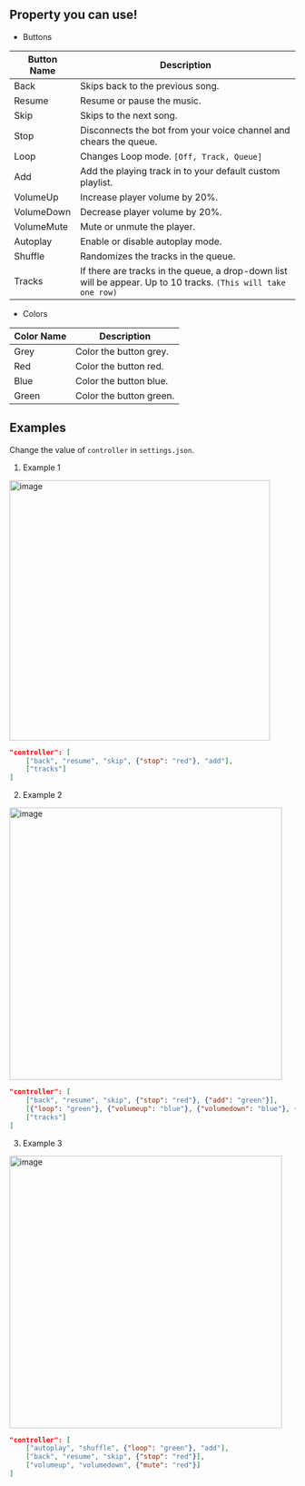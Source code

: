 ## Property you can use!
- Buttons

| Button Name | Description |
| --- | --- |
| Back | Skips back to the previous song. |
| Resume | Resume or pause the music. |
| Skip | Skips to the next song. |
| Stop | Disconnects the bot from your voice channel and chears the queue. |
| Loop | Changes Loop mode. `[Off, Track, Queue]` |
| Add | Add the playing track in to your default custom playlist. |
| VolumeUp | Increase player volume by 20%. |
| VolumeDown | Decrease player volume by 20%. |
| VolumeMute | Mute or unmute the player. |
| Autoplay | Enable or disable autoplay mode. |
| Shuffle | Randomizes the tracks in the queue. |
| Tracks | If there are tracks in the queue, a drop-down list will be appear. Up to 10 tracks. `(This will take one row)`|

- Colors

| Color Name | Description |
| --- | --- |
| Grey | Color the button grey. |
| Red | Color the button red. |
| Blue | Color the button blue. |
| Green | Color the button green. |

## Examples
Change the value of `controller` in `settings.json`.

1. Example 1
<img width="459" alt="image" src="https://user-images.githubusercontent.com/94597336/221099779-d458e274-6052-4265-afb2-b232de1b1fd4.png">

```json
"controller": [
    ["back", "resume", "skip", {"stop": "red"}, "add"],
    ["tracks"]
]
```

2. Example 2
<img width="480" alt="image" src="https://user-images.githubusercontent.com/94597336/221099004-9913ee28-5079-488a-b880-902c7ab7ce38.png">

```json
"controller": [
    ["back", "resume", "skip", {"stop": "red"}, {"add": "green"}],
    [{"loop": "green"}, {"volumeup": "blue"}, {"volumedown": "blue"}, {"volumemute": "red"}],
    ["tracks"]
]
```

3. Example 3
<img width="480" alt="image" src="https://user-images.githubusercontent.com/94597336/230248758-14ff7e1b-d6db-49f8-94a6-c55fd02f13df.png">

```json
"controller": [
    ["autoplay", "shuffle", {"loop": "green"}, "add"],
    ["back", "resume", "skip", {"stop": "red"}],
    ["volumeup", "volumedown", {"mute": "red"}]
]
```